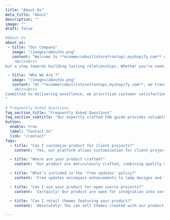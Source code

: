 ```yaml
---
title: "About Us"
meta_title: "About"
description: ""
image: ""
draft: false

#About Us
about_us:
 - title: "Our Company"
   image: "/images/aboutUs.png"
   content: "Welcome to **ecommercebuiltstorefrontapi.myshopify.com** where technology meets seamless shopping experiences. We take pride in being your ultimate destination for innovative e-commerce solutions that streamline transactions and elevate your business. With a passion for creating efficient and secure platforms, we offer a comprehensive range of features designed to enhance both customer and vendor experiences. Our commitment to cutting-edge technology and user-friendly interfaces ensures that each interaction on our platform is not just a transaction, 
	<br/><br/>
but a step towards building lasting relationships. Whether you're seeking a dynamic storefront for your products or robust management tools for your business, **ecommercebuiltstorefrontapi.myshopify.com** is dedicated to bringing your vision to reality. Explore our platform and experience the future of e-commerce with our advanced Shopify Storefront API integration. Elevate your business, embrace the future, only with **ecommercebuiltstorefrontapi.myshopify.com**."

 - title: "Who We Are ?"
   image: "/images/aboutUs.png"
   content: "At **ecommercebuiltstorefrontapi.myshopify.com**, we transform the online shopping experience with our cutting-edge e-commerce solutions. Established with a passion for innovation and excellence, we stand as a leader in creating seamless and secure digital storefronts. With a keen focus on technology and a commitment to utilizing the Shopify Storefront API, we pride ourselves on offering a comprehensive platform that not only simplifies transactions but also enhances the overall user experience.
    <br/><br/>
Committed to delivering excellence, we prioritize customer satisfaction and provide expert guidance to help you navigate our advanced features. Welcome to **ecommercebuiltstorefrontapi.myshopify.com** where technology meets convenience. Elevate your business and shopping experience today!
"

# Frequently Asked Questions
faq_section_title: "Frequently Asked Questions"
faq_section_subtitle: "Our expertly crafted FAQ guide provides valuable insights on selecting the perfect table lamp to complement your decor and meet your specific lighting needs."
button:
  enable: true
  label: "Contact Us"
  link: "/contact"
faqs:
  - title: "Can I customize product for client projects?"
    content: 'Yes, our platform allows customization for client projects, ensuring unique and tailored solutions. Yes, our platform allows customization for client projects, ensuring unique and tailored solutions.'

  - title: "Where are your product crafted?"
    content: 'Our product are meticulously crafted, combining quality materials and skilled workmanship to deliver exceptional products. Our product are meticulously crafted, combining quality materials and skilled workmanship to deliver exceptional products.'

  - title: "What's included in the 'free updates' policy?"
    content: 'Free updates encompass enhancements to lamp designs and features, ensuring your collection stays current and appealing. Free updates encompass enhancements to lamp designs and features, ensuring your collection stays current and appealing'

  - title: "Can I use your product for open source projects?"
    content: 'Certainly! Our product are open for integration into various projects, fostering creativity and innovation. Certainly! Our product are open for integration into various projects, fostering creativity and innovation.'

  - title: "Can I retail themes featuring your product?"
    content: 'Absolutely! You can sell themes created with our product, providing stylish solutions for diverse design needs. Absolutely! You can sell themes created with our product, providing stylish solutions for diverse design needs.'

---
```


